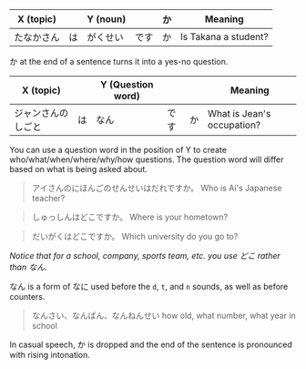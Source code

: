 | X (topic) |     | Y (noun) |     | か   | Meaning              |
| --------- | --- | -------- | --- | --- | -------------------- |
| たなかさん     | は   | がくせい     | です  | か   | Is Takana a student? |
か at the end of a sentence turns it into a yes-no question.

| X (topic) |     | Y (Question word) |     |     | Meaning                    |
| --------- | --- | ----------------- | --- | --- | -------------------------- |
| ジャンさんのしごと | は   | なん                | です  | か   | What is Jean's occupation? |
You can use a question word in the position of Y to create who/what/when/where/why/how questions. The question word will differ based on what is being asked about.

> アイさんのにほんごのせんせいはだれですか。
> Who is Ai's Japanese teacher?

> しゅっしんはどこですか。
> Where is your hometown?

> だいがくはどこですか。
> Which university do you go to?

*Notice that for a school, company, sports team, etc. you use どこ rather than なん.*

なん is a form of なに used before the `d`, `t`, and `n` sounds, as well as before counters.

> なんさい、なんばん、なんねんせい
> how old, what number, what year in school

In casual speech, か is dropped and the end of the sentence is pronounced with rising intonation.